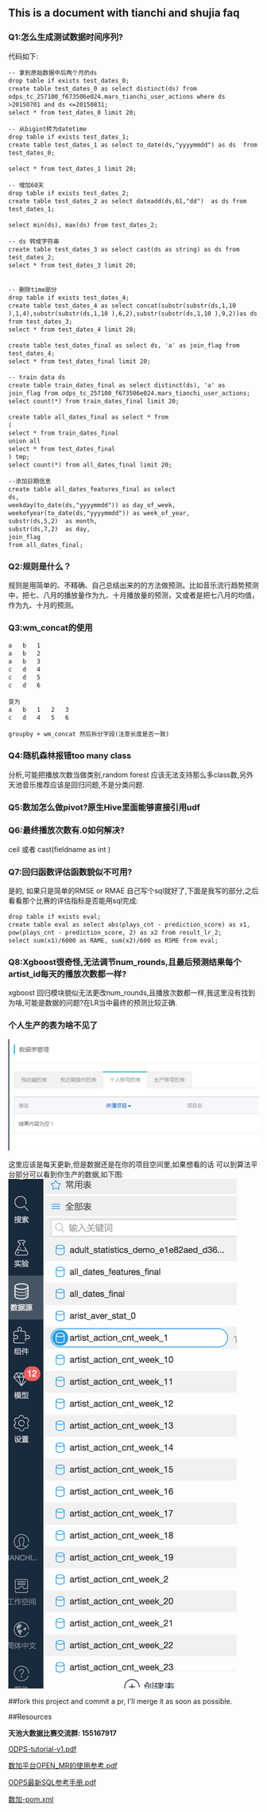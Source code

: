 ## This is a document with tianchi and shujia faq

### Q1:怎么生成测试数据时间序列?

代码如下:

    -- 拿到原始数据中后两个月的ds
    drop table if exists test_dates_0;
    create table test_dates_0 as select distinct(ds) from odps_tc_257100_f673506e024.mars_tianchi_user_actions where ds >20150701 and ds <=20150831;
    select * from test_dates_0 limit 20;
    
    -- 从bigint转为datetime
    drop table if exists test_dates_1;
    create table test_dates_1 as select to_date(ds,"yyyymmdd") as ds  from test_dates_0;
    
    select * from test_dates_1 limit 20;
    
    -- 增加60天
    drop table if exists test_dates_2;
    create table test_dates_2 as select dateadd(ds,61,"dd")  as ds from test_dates_1;
    
    select min(ds), max(ds) from test_dates_2;
    
    -- ds 转成字符串
    create table test_dates_3 as select cast(ds as string) as ds from test_dates_2;
    select * from test_dates_3 limit 20;
    
    
    -- 删除time部分
    drop table if exists test_dates_4;
    create table test_dates_4 as select concat(substr(substr(ds,1,10 ),1,4),substr(substr(ds,1,10 ),6,2),substr(substr(ds,1,10 ),9,2))as ds from test_dates_3;
    select * from test_dates_4 limit 20;
    
    create table test_dates_final as select ds, 'a' as join_flag from test_dates_4;
    select * from test_dates_final limit 20;
    
    -- train data ds
    create table train_dates_final as select distinct(ds), 'a' as join_flag from odps_tc_257100_f673506e024.mars_tianchi_user_actions;
    select count(*) from train_dates_final limit 20;
    
    create table all_dates_final as select * from
    (
    select * from train_dates_final
    union all
    select * from test_dates_final
    ) tmp;
    select count(*) from all_dates_final limit 20;
    
    --添加日期信息
    create table all_dates_features_final as select 
    ds, 
    weekday(to_date(ds,"yyyymmdd")) as day_of_week, 
    weekofyear(to_date(ds,"yyyymmdd")) as week_of_year,
    substr(ds,5,2)  as month,
    substr(ds,7,2)  as day,
    join_flag
    from all_dates_final;

### Q2:规则是什么？
规则是用简单的、不精确、自己总结出来的的方法做预测。比如音乐流行趋势预测中，把七、八月的播放量作为九、十月播放量的预测，又或者是把七八月的均值，作为九、十月的预测。


### Q3:wm_concat的使用

    a   b   1
    a   b   2
    a   b   3
    c   d   4
    c   d   5
    c   d   6
    
    变为
    a   b   1   2   3
    c   d   4   5   6
    
    groupby + wm_concat 然后拆分字段(注意长度是否一致)
    
    
### Q4:随机森林报错too many class
分析,可能把播放次数当做类别,random forest 应该无法支持那么多class数,另外天池音乐推荐应该是回归问题,不是分类问题.


### Q5:数加怎么做pivot?原生Hive里面能够直接引用udf



### Q6:最终播放次数有.0如何解决?
ceil 或者 cast(fieldname as int )

### Q7:回归函数评估函数貌似不可用?
是的, 如果只是简单的RMSE or RMAE 自己写个sql就好了,下面是我写的部分,之后看看那个比赛的评估指标是否能用sql完成:

    drop table if exists eval;
    create table eval as select abs(plays_cnt - prediction_score) as x1, pow(plays_cnt - prediction_score, 2) as x2 from result_lr_2;
    select sum(x1)/6000 as RAME, sum(x2)/600 as RSME from eval;
    
### Q8:Xgboost很奇怪,无法调节num_rounds,且最后预测结果每个artist_id每天的播放次数都一样?
xgboost 回归模块貌似无法更改num_rounds,且播放次数都一样,我这里没有找到为啥,可能是数据的问题?在LR当中最终的预测比较正确.



### 个人生产的表为啥不见了

![1](./images/personal_tables.png)

这里应该是每天更新,但是数据还是在你的项目空间里,如果想看的话 可以到算法平台部分可以看到你生产的数据,如下图:
![2](./images/personal_tables2.png)


##fork this project and commit a pr, I'll merge it as soon as possible.


##Resources

**天池大数据比赛交流群: 155167917**

[ODPS-tutorial-v1.pdf](./resources/ODPS-tutorial-v1.pdf)

[数加平台OPEN_MR的使用参考.pdf](./resources/数加平台OPEN_MR的使用参考.pdf)

[ODPS最新SQL参考手册.pdf](./resources/ODPS最新SQL参考手册.pdf)

[数加-pom.xml](./resources/pom.xml)
